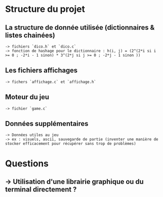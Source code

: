 # Structure du projet

## La structure de donnée utilisée (dictionnaires & listes chainées)
    -> fichiers `dico.h` et `dico.c`
    -> fonction de hashage pour le dictionnaire : h(i, j) = (2^(2*i si i >= 0 ; -2*i - 1 sinon) * 3^(2*j si j >= 0 ; -2*j - 1 sinon ))

## Les fichiers affichages
    -> fichers `affichage.c` et `affichage.h`

## Moteur du jeu
    -> fichier `game.c`

## Données supplémentaires
    -> Données utiles au jeu
    -> ex : visuels, ascii, sauvegarde de partie (inventer une manière de stocker efficacement pour récupérer sans trop de problèmes)

# Questions

## -> Utilisation d'une librairie graphique ou du terminal directement ?
